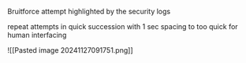 Bruitforce attempt highlighted by the security logs

repeat attempts in quick succession with 1 sec spacing to too quick for human interfacing 

![[Pasted image 20241127091751.png]]

